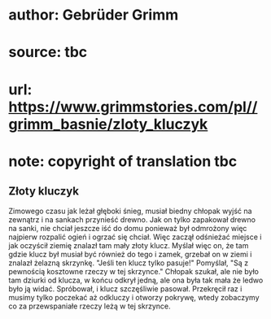 # author: Gebrüder Grimm
# source: tbc
# url: https://www.grimmstories.com/pl//grimm_basnie/zloty_kluczyk
# note: copyright of translation tbc

## Złoty kluczyk 

Zimowego czasu jak leżał głęboki śnieg, musiał biedny chłopak wyjść na
zewnątrz i na sankach przynieść drewno. Jak on tylko zapakował drewno na
sanki, nie chciał jeszcze iść do domu ponieważ był odmrożony więc
najpierw rozpalić ogień i ogrzać się chciał. Więc zaczął odśnieżać
miejsce i jak oczyścił ziemię znalazł tam mały złoty klucz. Myślał więc
on, że tam gdzie klucz był musiał być również do tego i zamek, grzebał
on w ziemi i znalazł żelazną skrzynkę. "Jeśli ten klucz tylko pasuje!"
Pomyślał, "Są z pewnością kosztowne rzeczy w tej skrzynce." Chłopak
szukał, ale nie było tam dziurki od klucza, w końcu odkrył jedną, ale
ona była tak mała że ledwo było ją widać. Spróbował, i klucz szczęśliwie
pasował. Przekręcił raz i musimy tylko poczekać aż odkluczy i otworzy
pokrywę, wtedy zobaczymy co za przewspaniałe rzeczy leżą w tej skrzynce.
